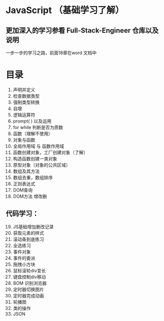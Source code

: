  # JavaScript （基础学习了解）
 
 ## 更加深入的学习参看 Full-Stack-Engineer 仓库以及说明
一步一步的学习之路，前面18章在word 文档中

目录
======

01. 声明并定义
02. 检查数据类型
03. 强制类型转换								
04. 自增 									
05. 逻辑运算符								
06. prompt( ) 以及运用						
07. for while 判断是否为质数					
08. 函数（理解不使用）						
09. 对象与函数
10. 全局作用域 与 函数作用域
11. 函数创建对象，工厂创建对象（了解）
12. 构造函数创建一类对象
13. 原型对象（对象的公共区域）
14. 数组及其方法
15. 数组去重，数组排序
16. 正则表达式
17. DOM查询 
18. DOM方法 增改删

代码学习：
--------
19. JS基础增加删改记录
20. 获取元素的样式
21. 滚动条到底练习
22. 全选练习
23. 事件对象
24. 事件的委派
25. 拖拽小方块
26. 鼠标滚轮div变长
27. 键盘控制div移动
28. BOM 识别浏览器
29. 定时器切换图片
30. 定时器完成动画
31. 轮播图
32. 类的操作
33. JSON
